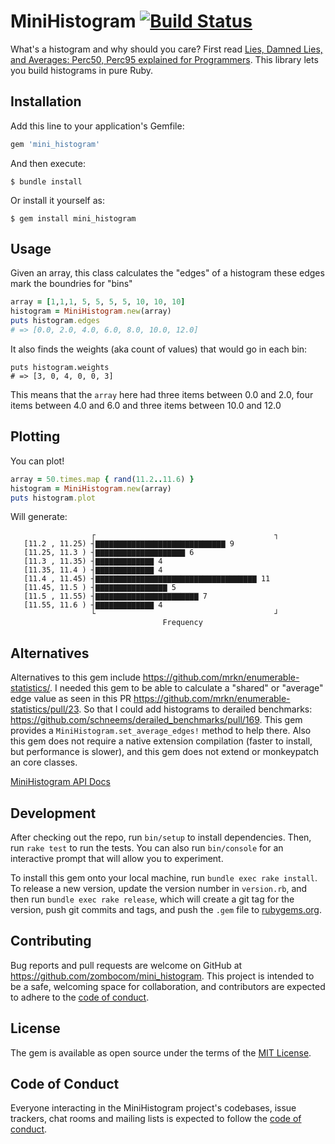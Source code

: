 # MiniHistogram [![Build Status](https://travis-ci.org/zombocom/mini_histogram.svg?branch=master)](https://travis-ci.org/zombocom/mini_histogram)

What's a histogram and why should you care? First read [Lies, Damned Lies, and Averages: Perc50, Perc95 explained for Programmers](https://schneems.com/2020/03/17/lies-damned-lies-and-averages-perc50-perc95-explained-for-programmers/). This library lets you build histograms in pure Ruby.

## Installation

Add this line to your application's Gemfile:

```ruby
gem 'mini_histogram'
```

And then execute:

    $ bundle install

Or install it yourself as:

    $ gem install mini_histogram

## Usage

Given an array, this class calculates the "edges" of a histogram these edges mark the boundries for "bins"

```ruby
array = [1,1,1, 5, 5, 5, 5, 10, 10, 10]
histogram = MiniHistogram.new(array)
puts histogram.edges
# => [0.0, 2.0, 4.0, 6.0, 8.0, 10.0, 12.0]
```

It also finds the weights (aka count of values) that would go in each bin:

```
puts histogram.weights
# => [3, 0, 4, 0, 0, 3]
```

This means that the `array` here had three items between 0.0 and 2.0, four items between 4.0 and 6.0 and three items between 10.0 and 12.0

## Plotting

You can plot!

```ruby
array = 50.times.map { rand(11.2..11.6) }
histogram = MiniHistogram.new(array)
puts histogram.plot
```

Will generate:

```
                  ┌                                        ┐
   [11.2 , 11.25) ┤▇▇▇▇▇▇▇▇▇▇▇▇▇▇▇▇▇▇▇▇▇▇▇▇▇▇▇▇▇ 9
   [11.25, 11.3 ) ┤▇▇▇▇▇▇▇▇▇▇▇▇▇▇▇▇▇▇▇▇ 6
   [11.3 , 11.35) ┤▇▇▇▇▇▇▇▇▇▇▇▇▇ 4
   [11.35, 11.4 ) ┤▇▇▇▇▇▇▇▇▇▇▇▇▇ 4
   [11.4 , 11.45) ┤▇▇▇▇▇▇▇▇▇▇▇▇▇▇▇▇▇▇▇▇▇▇▇▇▇▇▇▇▇▇▇▇▇▇▇▇ 11
   [11.45, 11.5 ) ┤▇▇▇▇▇▇▇▇▇▇▇▇▇▇▇▇ 5
   [11.5 , 11.55) ┤▇▇▇▇▇▇▇▇▇▇▇▇▇▇▇▇▇▇▇▇▇▇▇ 7
   [11.55, 11.6 ) ┤▇▇▇▇▇▇▇▇▇▇▇▇▇ 4
                  └                                        ┘
                                  Frequency
```

## Alternatives

Alternatives to this gem include https://github.com/mrkn/enumerable-statistics/. I needed this gem to be able to calculate a "shared" or "average" edge value as seen in this PR https://github.com/mrkn/enumerable-statistics/pull/23. So that I could add histograms to derailed benchmarks: https://github.com/schneems/derailed_benchmarks/pull/169. This gem provides a `MiniHistogram.set_average_edges!` method to help there. Also this gem does not require a native extension compilation (faster to install, but performance is slower), and this gem does not extend or monkeypatch an core classes.

[MiniHistogram API Docs](https://rubydoc.info/github/zombocom/mini_histogram/master/MiniHistogram)

## Development

After checking out the repo, run `bin/setup` to install dependencies. Then, run `rake test` to run the tests. You can also run `bin/console` for an interactive prompt that will allow you to experiment.

To install this gem onto your local machine, run `bundle exec rake install`. To release a new version, update the version number in `version.rb`, and then run `bundle exec rake release`, which will create a git tag for the version, push git commits and tags, and push the `.gem` file to [rubygems.org](https://rubygems.org).

## Contributing

Bug reports and pull requests are welcome on GitHub at https://github.com/zombocom/mini_histogram. This project is intended to be a safe, welcoming space for collaboration, and contributors are expected to adhere to the [code of conduct](https://github.com/zombocom/mini_histogram/blob/master/CODE_OF_CONDUCT.md).

## License

The gem is available as open source under the terms of the [MIT License](https://opensource.org/licenses/MIT).

## Code of Conduct

Everyone interacting in the MiniHistogram project's codebases, issue trackers, chat rooms and mailing lists is expected to follow the [code of conduct](https://github.com/zombocom/mini_histogram/blob/master/CODE_OF_CONDUCT.md).
